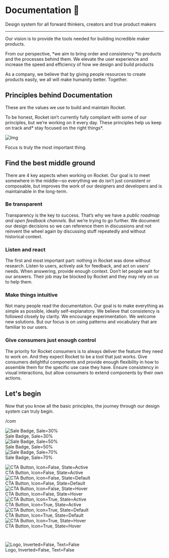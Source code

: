 
# Documentation 🚀

Design system for all forward thinkers, creators and true product makers

---

Our vision is to provide the tools needed for building incredible maker products.

From our perspective, *we aim to bring order and consistency *to products and the processes behind them. We elevate the user experience and increase the speed and efficiency of how we design and build products

As a company, we believe that by giving people resources to create products easily, we all will make humanity better. Together.

## Principles behind Documentation

These are the values we use to build and maintain Rocket.

To be honest, Rocket isn’t currently fully compliant with some of our principles, but we’re working on it every day. These principles help us keep on track and* stay focused on the right things*.

![Img](https://studio-assets.supernova.io/design-systems/14533/9289758a-6300-472a-bbc6-a57098081abf.jpeg?Expires=1990828800&Policy=eyJTdGF0ZW1lbnQiOlt7IlJlc291cmNlIjoiaHR0cHM6Ly9zdHVkaW8tYXNzZXRzLnN1cGVybm92YS5pby9kZXNpZ24tc3lzdGVtcy8xNDUzMy85Mjg5NzU4YS02MzAwLTQ3MmEtYmJjNi1hNTcwOTgwODFhYmYuanBlZyIsIkNvbmRpdGlvbiI6eyJEYXRlTGVzc1RoYW4iOnsiQVdTOkVwb2NoVGltZSI6MTk5MDgyODgwMH19fV19&Signature=E9DL6D-ZtS~4qaH18y5tnHC4gtpQUzZb85NmDFMuezn~MaWHPSumzBv6tXkxGqSgGyKh~9FaYnbfHkcJhU~4F~jdbuY70gbRxUpvnBtyCpz8o0mci-d2A9WoIZ3RGl11izD3c2WMfUaKhSaFlUw8cTGP-9vrqeUi58O2P4zYT9eAeyvOIFzQXgIgljhxiB9mIVU5a4j1vDL8ntJpagEZukKRskOgMrrB4LNQ-nRsvXFF7W5C5EkdoZPZf4jFxcQu2Yj6M9-bqNBXubYMsYYhEXqvqUOAnYVaE59E5PSSe43HKv2gp1ajSJ3ttHtTtCITO8Vyfh1FoTl03Z18ki8iZg__&Key-Pair-Id=APKAJGK34LCCAUR7N6LA)

Focus is truly the most important thing.

## Find the best middle ground

There are 4 key aspects when working on Rocket. Our goal is to meet somewhere in the middle—so everything we do isn’t just consistent or composable, but improves the work of our designers and developers and is maintainable in the long-term.

### Be transparent

Transparency is the key to success. That’s why we have a *public roadmap and open feedback channels*. But we’re trying to go further. We document our design decisions so we can reference them in discussions and not reinvent the wheel again by discussing stuff repeatedly and without historical context.

### Listen and react

The first and most important part: nothing in Rocket was done without research. Listen to users, actively ask for feedback, and act on users’ needs. When answering, provide enough context. Don’t let people wait for our answers. Their job may be blocked by Rocket and they may rely on us to help them.

### Make things intuitive

Not many people read the documentation. Our goal is to make everything as simple as possible, ideally self-explanatory. We believe that consistency is followed closely by clarity. We encourage experimentation. We welcome new solutions. But our focus is on using patterns and vocabulary that are familiar to our users.

### Give consumers just enough control

The priority for Rocket consumers is to always deliver the feature they need to work on. And they expect Rocket to be a tool that just works. Give consumers delightful components and provide enough flexibility in how to assemble them for the specific use case they have. Ensure consistency in visual interactions, but allow consumers to extend components by their own actions.

## Let's begin

Now that you know all the basic principles, the journey through our design system can truly begin.

/com

  
![Sale Badge, Sale=30%](https://studio-assets.supernova.io/design-systems/14533/79cd9957-72fb-45c6-8b2d-0ff7b332d4a5.png?Expires=1990828800&Policy=eyJTdGF0ZW1lbnQiOlt7IlJlc291cmNlIjoiaHR0cHM6Ly9zdHVkaW8tYXNzZXRzLnN1cGVybm92YS5pby9kZXNpZ24tc3lzdGVtcy8xNDUzMy83OWNkOTk1Ny03MmZiLTQ1YzYtOGIyZC0wZmY3YjMzMmQ0YTUucG5nIiwiQ29uZGl0aW9uIjp7IkRhdGVMZXNzVGhhbiI6eyJBV1M6RXBvY2hUaW1lIjoxOTkwODI4ODAwfX19XX0_&Signature=YRJzizDqotNzsVwAqjKgknpRo3eQkYccbXNQN-HrT1Se4RNo8Tywe-q423WpemmiVKE9gzOqL8JWKdBALClvRGNu-6Fwa5CmAyKzYSMhqKbAy~dBtkDRHHWWlD8D8d8~-3uq5e5tVMqSlp1K0hervAjwyjOrH9~6KVH0rqmfeRB7h~uJW0gKsOvtE~I65bf89X8JZviQMsc6-3Lkj58VHWNT23r2h~3i-OuXYIjHLDqoP~yjDy9i36pHoVqrBW~XeuA0KXvzVly7wp4zh~UR0YsSfR-t14pUtesm~H7S0uFWBjizhC5gWyW2agAtMQ~Eot80uAmllv01qhlC1o8VNQ__&Key-Pair-Id=APKAJGK34LCCAUR7N6LA)  
Sale Badge, Sale=30%  
![Sale Badge, Sale=50%](https://studio-assets.supernova.io/design-systems/14533/fff6714f-309e-401b-b7ce-0b7ddce7aa06.png?Expires=1990828800&Policy=eyJTdGF0ZW1lbnQiOlt7IlJlc291cmNlIjoiaHR0cHM6Ly9zdHVkaW8tYXNzZXRzLnN1cGVybm92YS5pby9kZXNpZ24tc3lzdGVtcy8xNDUzMy9mZmY2NzE0Zi0zMDllLTQwMWItYjdjZS0wYjdkZGNlN2FhMDYucG5nIiwiQ29uZGl0aW9uIjp7IkRhdGVMZXNzVGhhbiI6eyJBV1M6RXBvY2hUaW1lIjoxOTkwODI4ODAwfX19XX0_&Signature=TjGnp2r1Cg1~8QM9OwRkhTD90hKkMzHlTPh6azdbuI1rv5880yYPeDlJh63LiAjaQNGxTrfv9-XnomJWBXwMdIdNFOI3TStNPv3k94CNqiQFo5cSG3kjCsx~wdZNF9z8tQ-g8vpZrLFoCfx9vRmmU5LUog9s0i1J~Z04Za3NHhyw3VVqYNFzZkiXiTvOJlfihYbeJ46lLGuWn~guLYmkaBOZ39jhzDYUKe2pDRmK66L2pErSrzONu0CQciDCmdr1AhfRvXA3fGgi7bVptW4zTaobQAZ2~R2FCFVJUmwdciBpW~VG8w91xjYvWaZb0078GzEgZ3BhvI4P5Pq35Ei4xQ__&Key-Pair-Id=APKAJGK34LCCAUR7N6LA)  
Sale Badge, Sale=50%  
![Sale Badge, Sale=70%](https://studio-assets.supernova.io/design-systems/14533/88892e36-0299-4a6a-90ac-46de4f7a66d3.png?Expires=1990828800&Policy=eyJTdGF0ZW1lbnQiOlt7IlJlc291cmNlIjoiaHR0cHM6Ly9zdHVkaW8tYXNzZXRzLnN1cGVybm92YS5pby9kZXNpZ24tc3lzdGVtcy8xNDUzMy84ODg5MmUzNi0wMjk5LTRhNmEtOTBhYy00NmRlNGY3YTY2ZDMucG5nIiwiQ29uZGl0aW9uIjp7IkRhdGVMZXNzVGhhbiI6eyJBV1M6RXBvY2hUaW1lIjoxOTkwODI4ODAwfX19XX0_&Signature=iNpVzhhxtzcwsDSgNjymxdwy5AlHMxV7mDUEy8oiYrGDy4DeC9755DPTbv2kSsxZfpEzYdAJO1NOBevGREUQ2q0b1ez~hcoOFXS0TFsmoJlcuH2oRhL01lOBfG4z4ppjhgqOj7nVIPQzs5E1WHwUdFzT7Qy4tkTVFsgbHrnT5qhaAnu8SZWzNXLaOOY9Ra8T6tD9LLQeOumPIfkD-udQQaAKC0-7uAC0ZaQwjMkxywO61qCYsAWo6kSHQzRSbgnerQQCECI8jHD8ujHExBLDE3DFovt3NeHdULO7y6pK3WE8jxhVr22mFcACm1TOLWvlIP5J4-LbZXW0wc52JL3Csg__&Key-Pair-Id=APKAJGK34LCCAUR7N6LA)  
Sale Badge, Sale=70%  


  
![CTA Button, Icon=False, State=Active](https://studio-assets.supernova.io/design-systems/14533/bfd587ac-1be2-4fc7-a36c-211262103d21.png?Expires=1990828800&Policy=eyJTdGF0ZW1lbnQiOlt7IlJlc291cmNlIjoiaHR0cHM6Ly9zdHVkaW8tYXNzZXRzLnN1cGVybm92YS5pby9kZXNpZ24tc3lzdGVtcy8xNDUzMy9iZmQ1ODdhYy0xYmUyLTRmYzctYTM2Yy0yMTEyNjIxMDNkMjEucG5nIiwiQ29uZGl0aW9uIjp7IkRhdGVMZXNzVGhhbiI6eyJBV1M6RXBvY2hUaW1lIjoxOTkwODI4ODAwfX19XX0_&Signature=Fh73eyhN6fqCD5mlN5Mq~xrs75LN3byr-bVrEKsk2NO~RrdEcftmo81CYMzQ5WDcBd6v1OJS1t4ip~aJzjeAJB~4GBRgWoIBR~EUI2-IDhreUi6SkN2ba1HlHh0H1lmCLhYtG7eTZisxM1pa6h4IfYGepN~qCJ-5TGzKBIoL-ZaX-ybrjJNN2LU3xHkyRCbZOjnhbIgZoGh6MEr5L2qvKb3cxAvyjEO0XqW3i2RbZwX0g8Tbs2DFm73vrQmjezm1aICP2djfvYfOkLiMCPTd-eRNK5uL8BbrHPSYTMct2mSsMekTk3vN9PlcbF3m2B4RjsLDs~HOjKNeTEenrQZ~SQ__&Key-Pair-Id=APKAJGK34LCCAUR7N6LA)  
CTA Button, Icon=False, State=Active  
![CTA Button, Icon=False, State=Default](https://studio-assets.supernova.io/design-systems/14533/a47c6678-4f78-4023-8b3e-7a207c4976dd.png?Expires=1990828800&Policy=eyJTdGF0ZW1lbnQiOlt7IlJlc291cmNlIjoiaHR0cHM6Ly9zdHVkaW8tYXNzZXRzLnN1cGVybm92YS5pby9kZXNpZ24tc3lzdGVtcy8xNDUzMy9hNDdjNjY3OC00Zjc4LTQwMjMtOGIzZS03YTIwN2M0OTc2ZGQucG5nIiwiQ29uZGl0aW9uIjp7IkRhdGVMZXNzVGhhbiI6eyJBV1M6RXBvY2hUaW1lIjoxOTkwODI4ODAwfX19XX0_&Signature=KbiGGqLYLeJ2bv4Kjw-RuorqxYHHtn8EcBogjdhHy-dlzmwrvlT2NG9p86Vkg57LNHqPcuTBemmsPcOyL4lE3jy~dTWwkqUPY9vA1PA0sksMXLzGUn-li1QYYTl80tqAf-WxBvTy3ShQKu3QsuAf0SDILyPFcws1TKaGfB9H~mO5lbNtAFWv6TrEXzJbFfQk4qLPzUYR4q1nN6R2ZzVAMb3CqaksX55e4dq9QQvFUHR0Q0ecYaUraL55JMrAMpea7EkOTyCMd8wRjI5dWlBn0xVNyOSbCqQEMMD4mG4O0u8Xv5-AeyaooYvUR7b0uLXK~Su8N1LT7udPn713qR2qtg__&Key-Pair-Id=APKAJGK34LCCAUR7N6LA)  
CTA Button, Icon=False, State=Default  
![CTA Button, Icon=False, State=Hover](https://studio-assets.supernova.io/design-systems/14533/cbc3782b-6d1f-4e18-bf8c-6e01425117ed.png?Expires=1990828800&Policy=eyJTdGF0ZW1lbnQiOlt7IlJlc291cmNlIjoiaHR0cHM6Ly9zdHVkaW8tYXNzZXRzLnN1cGVybm92YS5pby9kZXNpZ24tc3lzdGVtcy8xNDUzMy9jYmMzNzgyYi02ZDFmLTRlMTgtYmY4Yy02ZTAxNDI1MTE3ZWQucG5nIiwiQ29uZGl0aW9uIjp7IkRhdGVMZXNzVGhhbiI6eyJBV1M6RXBvY2hUaW1lIjoxOTkwODI4ODAwfX19XX0_&Signature=ZvPRwWTAwrfM4-yG1fBud4zN7trmQnjKanE-Klgdr-6NuVYoMsNzmh9e2mfZ50olx1HDjwXlGsh2vbbGx8TgwOvggVeKbtRO0L20nXcpsfaUDi4xwD4GDbUYmfqhp-RfwaJSdqqqnNX16MgfD248yTHUWhJB2JRMYKq0KOHMK4qXTwmtT3O8S1FdHUphCMr3sXPD311DFw-575QoWyDEDrw9skG~CRj01zF3N3pxJmJ6AFr~zt2-3Y35SB0ADfjnvzZt97oGiAgQRg2kTefvKia5WvZXqXgVh6P~PotKXSo9EKaTwICST6iI6C3Fd3VasxvIYSO~frB~dmPld5j12w__&Key-Pair-Id=APKAJGK34LCCAUR7N6LA)  
CTA Button, Icon=False, State=Hover  
![CTA Button, Icon=True, State=Active](https://studio-assets.supernova.io/design-systems/14533/c2008fa4-71c2-4c66-a3c3-da42e5c61381.png?Expires=1990828800&Policy=eyJTdGF0ZW1lbnQiOlt7IlJlc291cmNlIjoiaHR0cHM6Ly9zdHVkaW8tYXNzZXRzLnN1cGVybm92YS5pby9kZXNpZ24tc3lzdGVtcy8xNDUzMy9jMjAwOGZhNC03MWMyLTRjNjYtYTNjMy1kYTQyZTVjNjEzODEucG5nIiwiQ29uZGl0aW9uIjp7IkRhdGVMZXNzVGhhbiI6eyJBV1M6RXBvY2hUaW1lIjoxOTkwODI4ODAwfX19XX0_&Signature=BhwrY1CP-YOvJK~qOCbJjoGVuSTVyFt7SYzARHZQv2RmSdHhHmwv5nxV7wP4dBDzQDCCToVnIxqRijuTLvGIUAwr709gSqk3G9MqIL7~7vvpjgIVEC4bGSXbyRzXb3Wku5NsomeVvvPKULd3tCC2oIeOGUVz~4ZVnXsFB-n1RoQ7pXN89XRXn0FMq-bt7BPuzeRqspTq9X9lgnWxpoD9bzxxiLeq5s88W-z~zbFZWADeGkCZqw-0lVFjLrCYhoirIXbNKnOlxBsFBJbmneJxM9Q70XZNSd4yp8eHnsvMCGoBpaFs6MDfQKCPEVMOpzZ4ECb6WKvam54Gc6fU1SN~gQ__&Key-Pair-Id=APKAJGK34LCCAUR7N6LA)  
CTA Button, Icon=True, State=Active  
![CTA Button, Icon=True, State=Default](https://studio-assets.supernova.io/design-systems/14533/2d81b41b-c924-47b7-9125-9802b7e7a62d.png?Expires=1990828800&Policy=eyJTdGF0ZW1lbnQiOlt7IlJlc291cmNlIjoiaHR0cHM6Ly9zdHVkaW8tYXNzZXRzLnN1cGVybm92YS5pby9kZXNpZ24tc3lzdGVtcy8xNDUzMy8yZDgxYjQxYi1jOTI0LTQ3YjctOTEyNS05ODAyYjdlN2E2MmQucG5nIiwiQ29uZGl0aW9uIjp7IkRhdGVMZXNzVGhhbiI6eyJBV1M6RXBvY2hUaW1lIjoxOTkwODI4ODAwfX19XX0_&Signature=lr3QpuJRaz5mJEX6kq2gzgZywHmKGJAH7OKLyTwQY~f-SKW9W8uJmwQxt3rki-oXgWRuvmy5SH6lEjfs9vPQ94pVgQHBVgHNMEAE-aA89NBdYtjeiDYgBH9LwzmTy~JDA-lCCVDJhKabKpXQjNLo0YBDU9jKGgEhUuAg0RmzzmTA96Vi-Udv9iqW8VWt50Kt0ZETmN1alZyAt-2v0zTgQKCRSBeF8qZoEaHYUoGDw2DM7VkIkt16FVYGvlewx7NcJwNut2WdO4QXAfQ58XziVDxhSTVv2q5KW2N-MVqyitLqXHVzUbbsy9yQ5drxxBm4W96GLdHW1xOepuigLs7fOQ__&Key-Pair-Id=APKAJGK34LCCAUR7N6LA)  
CTA Button, Icon=True, State=Default  
![CTA Button, Icon=True, State=Hover](https://studio-assets.supernova.io/design-systems/14533/958e53d7-a18f-41b0-8e18-22ad249b5e6f.png?Expires=1990828800&Policy=eyJTdGF0ZW1lbnQiOlt7IlJlc291cmNlIjoiaHR0cHM6Ly9zdHVkaW8tYXNzZXRzLnN1cGVybm92YS5pby9kZXNpZ24tc3lzdGVtcy8xNDUzMy85NThlNTNkNy1hMThmLTQxYjAtOGUxOC0yMmFkMjQ5YjVlNmYucG5nIiwiQ29uZGl0aW9uIjp7IkRhdGVMZXNzVGhhbiI6eyJBV1M6RXBvY2hUaW1lIjoxOTkwODI4ODAwfX19XX0_&Signature=jXfISCrK5LYwrWiVb4L3HB5ZRrAbJQArp58EI6G30AX3h5FFTIWOCBqLi-nW-qWCTsH~HntqJ04N8oUsjfOXcbgYq0b8JYF-szeFCAVomj~36fQ-xzg1B7wEjz5kkQMl1m08xRqt7QEFd3bbnsaZuoYobDaMPdPvADuwsFdvrXtZZjLVyyiKQ3czWbzIADjxCjBv3vldWqH4zSxL2HOFqzxWLDxY1j6V0nASI9goWKkDIihvB4ywIt~fBO1mHyfqd2U~wqSWLVMFIokZq4KV7~zWvsLE3rRjpsmMBjFsWHTk93mcJ96VoBuiJcyOVnb5233sZ~KczbzRU1sr5tdxQw__&Key-Pair-Id=APKAJGK34LCCAUR7N6LA)  
CTA Button, Icon=True, State=Hover  


```javascript  
  
```

  
![Logo, Inverted=False, Text=False](https://studio-assets.supernova.io/design-systems/14533/54b939c4-1abd-4c0a-8bfd-68df6ea24709.png?Expires=1990828800&Policy=eyJTdGF0ZW1lbnQiOlt7IlJlc291cmNlIjoiaHR0cHM6Ly9zdHVkaW8tYXNzZXRzLnN1cGVybm92YS5pby9kZXNpZ24tc3lzdGVtcy8xNDUzMy81NGI5MzljNC0xYWJkLTRjMGEtOGJmZC02OGRmNmVhMjQ3MDkucG5nIiwiQ29uZGl0aW9uIjp7IkRhdGVMZXNzVGhhbiI6eyJBV1M6RXBvY2hUaW1lIjoxOTkwODI4ODAwfX19XX0_&Signature=JY8cB2dlN3lS4DCrQ6ZiWChL-HhXVnSQQmtOYXETOKf5cWyfnBPvicPXuyXMRB-oWBD4g9S0R58ocgUMVIirIoK5rSanp9763TkirNyqrBRySRDdHCC2NZi7UR5wF7V2UY0sS-kE0zCm9CWjV~zdZq6UaL8VD9YCZElybaUxugpV5Oqxkw4E11mhq28MU0GgMZCjZy0vNWmfGBaUQAeVs7Pl8ro4P64OCLEO9aaAW~jiHFeAh~fv-aefsOkcHiQg0s156MMj6RFWardGvOAoQhtCZJsTYKIxyN6ehR4UMkFxfXqjcR8Oh0P4zJwJCyRcEIXYFSu6uCxxMzrXy-55Cg__&Key-Pair-Id=APKAJGK34LCCAUR7N6LA)  
Logo, Inverted=False, Text=False  


  
  
